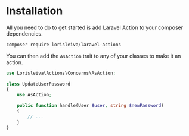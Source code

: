 # Installation

All you need to do to get started is add Laravel Action to your composer dependencies.

```sh
composer require lorisleiva/laravel-actions
```

You can then add the `AsAction` trait to any of your classes to make it an action.

```php
use Lorisleiva\Actions\Concerns\AsAction;

class UpdateUserPassword
{
    use AsAction;

    public function handle(User $user, string $newPassword)
    {
        // ...
    }
}
```
